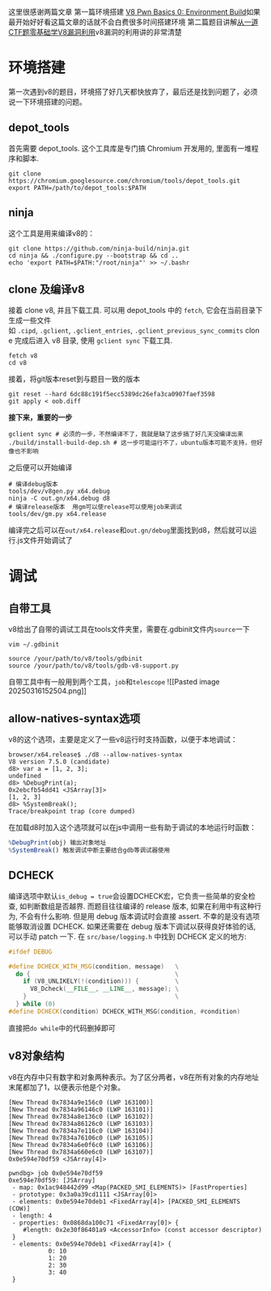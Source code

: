 这里很感谢两篇文章
第一篇环境搭建 [V8 Pwn Basics 0: Environment Build](https://blog.wingszeng.top/v8-pwn-basics-0-environment-build/)如果最开始好好看这篇文章的话就不会白费很多时间搭建环境
第二篇题目讲解[从一道CTF题零基础学V8漏洞利用](https://www.freebuf.com/vuls/203721.html)v8漏洞的利用讲的非常清楚
# 环境搭建
第一次遇到v8的题目，环境搭了好几天都快放弃了，最后还是找到问题了，必须说一下环境搭建的问题。
## depot_tools
首先需要 depot_tools. 这个工具库是专门搞 Chromium 开发用的, 里面有一堆程序和脚本.
```shell
git clone https://chromium.googlesource.com/chromium/tools/depot_tools.git
export PATH=/path/to/depot_tools:$PATH
```
## ninja
这个工具是用来编译v8的：
```shell
git clone https://github.com/ninja-build/ninja.git  
cd ninja && ./configure.py --bootstrap && cd ..  
echo 'export PATH=$PATH:"/root/ninja"' >> ~/.bashr
```
##  clone 及编译v8
接着 clone v8, 并且下载工具. 可以用 depot_tools 中的 `fetch`, 它会在当前目录下生成一些文件如 `.cipd`, `.gclient`, `.gclient_entries`, `.gclient_previous_sync_commits` clone 完成后进入 v8 目录, 使用 `gclient sync` 下载工具.
```shell
fetch v8
cd v8
```
接着，将git版本reset到与题目一致的版本
```shell
git reset --hard 6dc88c191f5ecc5389dc26efa3ca0907faef3598  
git apply < oob.diff
```
**接下来，重要的一步**
```shell
gclient sync # 必须的一步，不然编译不了，我就是缺了这步搞了好几天没编译出来
./build/install-build-dep.sh # 这一步可能运行不了，ubuntu版本可能不支持，但好像也不影响
```
之后便可以开始编译
```shell
# 编译debug版本  
tools/dev/v8gen.py x64.debug  
ninja -C out.gn/x64.debug d8  
# 编译release版本  用gm可以使release可以使用job来调试
tools/dev/gm.py x64.release  
```
编译完之后可以在`out/x64.release`和`out.gn/debug`里面找到d8，然后就可以运行.js文件开始调试了

# 调试
## 自带工具
v8给出了自带的调试工具在tools文件夹里，需要在.gdbinit文件内`source`一下
```shell
vim ~/.gdbinit

source /your/path/to/v8/tools/gdbinit  
source /your/path/to/v8/tools/gdb-v8-support.py
```
自带工具中有一般用到两个工具，`job`和`telescope`
![[Pasted image 20250316152504.png]]
## allow-natives-syntax选项
v8的这个选项，主要是定义了一些v8运行时支持函数，以便于本地调试：
```shell
browser/x64.release$ ./d8 --allow-natives-syntax  
V8 version 7.5.0 (candidate)  
d8> var a = [1, 2, 3];  
undefined  
d8> %DebugPrint(a);  
0x2ebcfb54dd41 <JSArray[3]>  
[1, 2, 3]  
d8> %SystemBreak();  
Trace/breakpoint trap (core dumped)
```
在加载d8时加入这个选项就可以在js中调用一些有助于调试的本地运行时函数：
```js
%DebugPrint(obj) 输出对象地址
%SystemBreak() 触发调试中断主要结合gdb等调试器使用
```
## DCHECK
编译选项中默认`is_debug = true`会设置DCHECK宏，它负责一些简单的安全检查, 如判断数组是否越界. 而题目往往编译的 release 版本, 如果在利用中有这种行为, 不会有什么影响. 但是用 debug 版本调试时会直接 assert. 不幸的是没有选项能够取消设置 DCHECK. 如果还需要在 debug 版本下调试以获得良好体验的话, 可以手动 patch 一下. 在 `src/base/logging.h` 中找到 DCHECK 定义的地方:
```cpp
#ifdef DEBUG

#define DCHECK_WITH_MSG(condition, message)   \
  do {                                        \
    if (V8_UNLIKELY(!(condition))) {          \
      V8_Dcheck(__FILE__, __LINE__, message); \
    }                                         \
  } while (0)
#define DCHECK(condition) DCHECK_WITH_MSG(condition, #condition)
```
直接把`do while`中的代码删掉即可
## v8对象结构
v8在内存中只有数字和对象两种表示。为了区分两者，v8在所有对象的内存地址末尾都加了1，以便表示他是个对象。
```shell
[New Thread 0x7834a9e156c0 (LWP 163100)]  
[New Thread 0x7834a96146c0 (LWP 163101)]  
[New Thread 0x7834a8e136c0 (LWP 163102)]  
[New Thread 0x7834a86126c0 (LWP 163103)]  
[New Thread 0x7834a7e116c0 (LWP 163104)]  
[New Thread 0x7834a76106c0 (LWP 163105)]  
[New Thread 0x7834a6e0f6c0 (LWP 163106)]  
[New Thread 0x7834a660e6c0 (LWP 163107)]  
0x0e594e70df59 <JSArray[4]>

pwndbg> job 0x0e594e70df59
0xe594e70df59: [JSArray]
 - map: 0x1ac948442d99 <Map(PACKED_SMI_ELEMENTS)> [FastProperties]
 - prototype: 0x3a0a39cd1111 <JSArray[0]>
 - elements: 0x0e594e70deb1 <FixedArray[4]> [PACKED_SMI_ELEMENTS (COW)]
 - length: 4
 - properties: 0x0868da100c71 <FixedArray[0]> {
    #length: 0x2e30f86401a9 <AccessorInfo> (const accessor descriptor)
 }
 - elements: 0x0e594e70deb1 <FixedArray[4]> {
           0: 10
           1: 20
           2: 30
           3: 40
 }

```